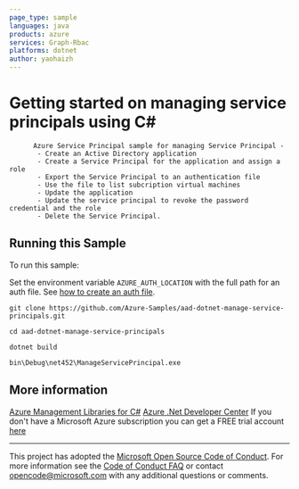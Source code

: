 ```yaml
---
page_type: sample
languages: java
products: azure
services: Graph-Rbac
platforms: dotnet
author: yaohaizh
---
```


# Getting started on managing service principals using C# #

          Azure Service Principal sample for managing Service Principal -
           - Create an Active Directory application
           - Create a Service Principal for the application and assign a role
           - Export the Service Principal to an authentication file
           - Use the file to list subcription virtual machines
           - Update the application
           - Update the service principal to revoke the password credential and the role
           - Delete the Service Principal.


## Running this Sample ##

To run this sample:

Set the environment variable `AZURE_AUTH_LOCATION` with the full path for an auth file. See [how to create an auth file](https://github.com/Azure/azure-libraries-for-net/blob/master/AUTH.md).

    git clone https://github.com/Azure-Samples/aad-dotnet-manage-service-principals.git

    cd aad-dotnet-manage-service-principals
  
    dotnet build
    
    bin\Debug\net452\ManageServicePrincipal.exe

## More information ##

[Azure Management Libraries for C#](https://github.com/Azure/azure-sdk-for-net/tree/Fluent)
[Azure .Net Developer Center](https://azure.microsoft.com/en-us/develop/net/)
If you don't have a Microsoft Azure subscription you can get a FREE trial account [here](http://go.microsoft.com/fwlink/?LinkId=330212)

---

This project has adopted the [Microsoft Open Source Code of Conduct](https://opensource.microsoft.com/codeofconduct/). For more information see the [Code of Conduct FAQ](https://opensource.microsoft.com/codeofconduct/faq/) or contact [opencode@microsoft.com](mailto:opencode@microsoft.com) with any additional questions or comments.